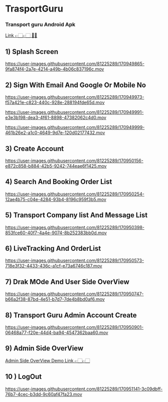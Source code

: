 # TrasportGuru

### Transport guru Android Apk 
[Link 👉🏻👉🏻   📱📲](https://drive.google.com/file/d/1QDHdwnLUT1FbUcIzCiwCf8QBwW65a4bT/view?usp=sharing)

## 1) Splash Screen 
https://user-images.githubusercontent.com/81225289/170949865-9fa874f4-2a7e-4214-a49b-4b06c837196c.mov

## 2) Sign With Email And Google Or Mobile No 
https://user-images.githubusercontent.com/81225289/170949973-f57a421e-c823-440c-928e-288194fde65d.mov  

https://user-images.githubusercontent.com/81225289/170949991-e3e3b198-dea3-4f61-8898-47382062c4d0.mov   

https://user-images.githubusercontent.com/81225289/170949999-461b26e2-a1c0-4649-9d7e-120d02177432.mov

## 3) Create Account 
https://user-images.githubusercontent.com/81225289/170950156-e872c858-b884-42b5-9242-744eae6f1425.mov

## 4) Search And Booking Order List 
https://user-images.githubusercontent.com/81225289/170950254-12ae4b75-c04e-4284-93b4-8196c959f3b5.mov

## 5) Transport Company list And Message List
https://user-images.githubusercontent.com/81225289/170950398-853fce60-40f7-4a4e-9074-8b252383bb0d.mov

## 6) LiveTracking And OrderList 
https://user-images.githubusercontent.com/81225289/170950573-718e3f32-4433-436c-a1cf-e73a6746c187.mov

## 7) Drak MOde And User Side OverView
https://user-images.githubusercontent.com/81225289/170950747-b66a2f38-87bd-4e51-b7d7-7de4b8bd0af6.mov

## 8) Transport Guru Admin Account Create
https://user-images.githubusercontent.com/81225289/170950901-06468a77-f20e-44d4-ba94-4547362baa60.mov

## 9) Admin Side OverView
[Admin Side OverView Demo Link 👉🏻👉🏻
](https://drive.google.com/file/d/1EoRfWAvt6Xp6lj0XDj8jUWcU_LDO-2xo/view?usp=sharing)
## 10 ) LogOut 
https://user-images.githubusercontent.com/81225289/170951141-3c09dbff-76b7-4cec-b3dd-9c60af47fa23.mov


